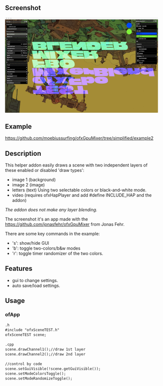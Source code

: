 
## Screenshot
![Alt text](/screenshot.jpeg?raw=true "MoebiusSurfing")


## Example
https://github.com/moebiussurfing/ofxGpuMixer/tree/simplified/example2


## Description
This helper addon easily draws a scene with two independent layers of these enabled or disabled 'draw types':

- image 1 (background)
- image 2 (image)
- letters (text) Using two selectable colors or black-and-white mode.
- video (requires ofxHapPlayer and add #define INCLUDE_HAP and the addon)

*The addon does not make any layer blending.* 

The screenshot it's an app made with the https://github.com/jonasfehr/ofxGpuMixer from Jonas Fehr.

There are some key commands in the example:

- 's': show/hide GUI
- 'b': toggle two-colors/b&w modes
- 'r': toggle timer randomizer of the two colors. 


## Features

- gui to change settings.
- auto save/load settings.


## Usage

### ofApp
```
.h
#include "ofxSceneTEST.h"
ofxSceneTEST scene;

.cpp
scene.drawChannel1();//draw 1st layer
scene.drawChannel2();//draw 2nd layer

//control by code
scene.setGuiVisible(!scene.getGuiVisible());
scene.setModeColorsToggle();
scene.setModeRandomizeToggle();
```